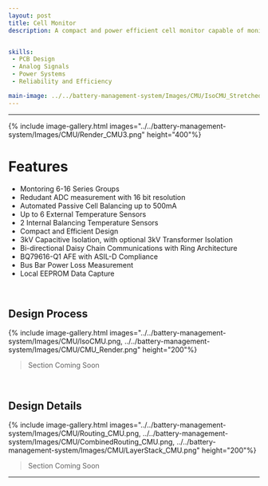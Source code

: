 ```yaml
---
layout: post
title: Cell Monitor
description: A compact and power efficient cell monitor capable of monitoring between 6 and 16 series groups of Lithium Ion battery cells. Utilising Texas Instruments BQ796XX-Q1 line of innovative battery monitoring chips, the cell monitors are built with safety and reliability at the heart. Utilising negligible power, with 3kV isolation from all other devices while maintaining fast and reliable communication, the monitors are built with the requirements of the World Solar Challenge in mind. <a href="../../battery-management-system/index/">Read about the full Battery Management System here</a>


skills: 
 - PCB Design
 - Analog Signals
 - Power Systems
 - Reliability and Efficiency

main-image: ../../battery-management-system/Images/CMU/IsoCMU_Stretched.png
---
```


---
{% include image-gallery.html images="../../battery-management-system/Images/CMU/Render_CMU3.png" height="400"%}

# Features
- Montoring 6-16 Series Groups
- Redudant ADC measurement with 16 bit resolution
- Automated Passive Cell Balancing up to 500mA
- Up to 6 External Temperature Sensors
- 2 Internal Balancing Temperature Sensors
- Compact and Efficient Design
- 3kV Capacitive Isolation, with optional 3kV Transformer Isolation
- Bi-directional Daisy Chain Communications with Ring Architecture
- BQ79616-Q1 AFE with ASIL-D Compliance
- Bus Bar Power Loss Measurement
- Local EEPROM Data Capture

<br>

## Design Process
{% include image-gallery.html images="../../battery-management-system/Images/CMU/IsoCMU.png, ../../battery-management-system/Images/CMU/CMU_Render.png" height="200"%}

> Section Coming Soon

<br>

## Design Details
{% include image-gallery.html images="../../battery-management-system/Images/CMU/Routing_CMU.png, ../../battery-management-system/Images/CMU/CombinedRouting_CMU.png, ../../battery-management-system/Images/CMU/LayerStack_CMU.png" height="200"%}

> Section Coming Soon

---

